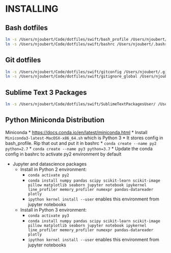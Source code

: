 # INSTALLING


## Bash dotfiles

```bash
ln -s /Users/njoubert/Code/dotfiles/swift/bash_profile /Users/njoubert/.bash_profile
ln -s /Users/njoubert/Code/dotfiles/swift/bashrc /Users/njoubert/.bashrc
```

## Git dotfiles

```bash
ln -s /Users/njoubert/Code/dotfiles/swift/gitconfig /Users/njoubert/.gitconfig
ln -s /Users/njoubert/Code/dotfiles/swift/gitignore_global /Users/njoubert/.gitignore_global
```

## Sublime Text 3 Packages

```bash
ln -s /Users/njoubert/Code/dotfiles/swift/SublimeTextPackagesUser/ /Users/njoubert/Library/Application\ Support/Sublime\ Text\ 3/Packages/User
```

## Python Miniconda Distribution

 Miniconda
    * https://docs.conda.io/en/latest/miniconda.html
    * Install `Miniconda3-latest-MacOSX-x86_64.sh` which is Python 3
    * It stores config in bash_profile. Rip that out and put it in bashrc
    * `conda create --name py2 python=2.7`
    * `conda create --name py3 python=3.7`
    * Update the conda config in bashrc to activate py2 environment by default
* Jupyter and datascience packages
	* Install in Python 2 environment:
		* `conda activate py2`
		* `conda install numpy pandas scipy scikit-learn scikit-image pillow matplotlib seaborn jupyter notebook ipykernel line_profiler memory_profiler numexpr pandas-datareader plotly`
		* `ipython kernel install --user` enables this environment from jupyter notebooks
	* Install in Python 3 environment:
		* `conda activate py3`
		* `conda install numpy pandas scipy scikit-learn scikit-image pillow matplotlib seaborn jupyter notebook ipykernel line_profiler memory_profiler numexpr pandas-datareader plotly`
		* `ipython kernel install --user` enables this environment from jupyter notebooks


